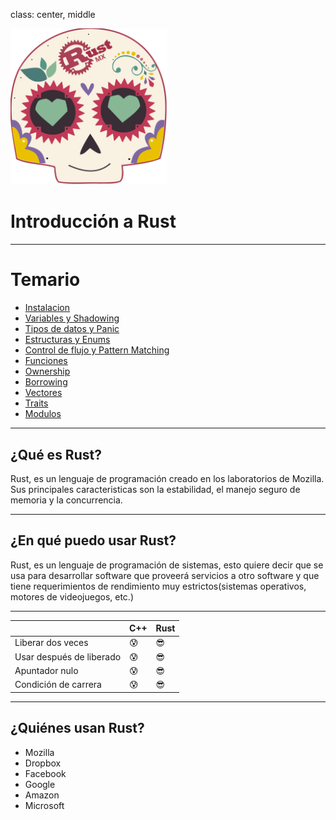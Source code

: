 class: center, middle

<img src="../assets/images/rustmx-logo.svg" alt="RustMX" width="250rem" height="auto">

# Introducción a Rust

---

# Temario

- [Instalacion](../01-instalacion/index.html)
- [Variables y Shadowing](../02-variables/index.html)
- [Tipos de datos y Panic](../03-sintaxis/index.html)
- [Estructuras y Enums](../04-enums/index.html)
- [Control de flujo y Pattern Matching](../05-control-flujo/index.html)
- [Funciones](../06-funciones/index.html)
- [Ownership](../07-propiedad/index.html)
- [Borrowing](../08-prestamo/index.html)
- [Vectores](../09-vectores/index.html)
- [Traits](../10-traits/index.html)
- [Modulos](../11-modulos/index.html)


---

## ¿Qué es Rust?

Rust, es un lenguaje de programación creado en los laboratorios de Mozilla. Sus 
principales caracteristicas son la estabilidad, el manejo seguro de memoria y la 
concurrencia.

---

## ¿En qué puedo usar Rust?

Rust, es un lenguaje de programación de sistemas, esto quiere decir que se usa 
para desarrollar software que proveerá servicios a otro software y que tiene 
requerimientos de rendimiento muy estrictos(sistemas operativos, motores de 
videojuegos, etc.)

---

| | C++ | Rust|
|--- | --- | --- |
|Liberar dos veces| :cold_sweat: | :sunglasses: |
|Usar después de liberado | :cold_sweat: | :sunglasses: |
|Apuntador nulo | :cold_sweat: | :sunglasses: |
|Condición de carrera | :cold_sweat: | :sunglasses: |

---

## ¿Quiénes usan Rust?

- Mozilla
- Dropbox
- Facebook
- Google
- Amazon
- Microsoft